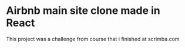 # Airbnb main site clone made in React

This project was a challenge from course that i finished at scrimba.com


